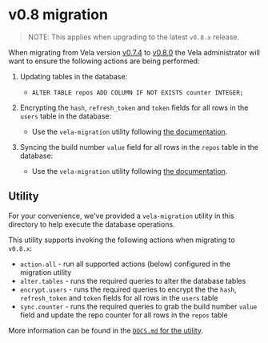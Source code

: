 # v0.8 migration

> NOTE: This applies when upgrading to the latest `v0.8.x` release.

When migrating from Vela version [v0.7.4](../../releases/v0.7.4.md) to [v0.8.0](../../releases/v0.8.0.md) the Vela administrator will want to ensure the following actions are being performed:

1. Updating tables in the database:
   * `ALTER TABLE repos ADD COLUMN IF NOT EXISTS counter INTEGER;`

1. Encrypting the `hash`, `refresh_token` and `token` fields for all rows in the `users` table in the database:
   * Use the `vela-migration` utility following [the documentation](DOCS.md).

1. Syncing the build number `value` field for all rows in the `repos` table in the database:
   * Use the `vela-migration` utility following [the documentation](DOCS.md).

## Utility

For your convenience, we've provided a `vela-migration` utility in this directory to help execute the database operations.

This utility supports invoking the following actions when migrating to `v0.8.x`:

* `action.all` - run all supported actions (below) configured in the migration utility
* `alter.tables` - runs the required queries to alter the database tables
* `encrypt.users` - runs the required queries to encrypt the the `hash`, `refresh_token` and `token` fields for all rows in the `users` table
* `sync.counter` - runs the required queries to grab the build number `value` field and update the repo counter for all rows in the `repos` table

More information can be found in the [`DOCS.md` for the utility](DOCS.md).
